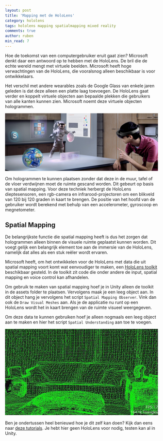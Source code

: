 ```yaml
---
layout: post
title: 'Mapping met de HoloLens'
category: hololens
tags: hololens mapping spatialmapping mixed reality 
comments: true
author: ruben
min_read: 7
---
```


Hoe de toekomst van een computergebruiker eruit gaat zien? Microsoft denkt daar een antwoord op te hebben met de HoloLens. De bril die de echte wereld mengt met virtuele beelden. Microsoft heeft hoge verwachtingen van de HoloLens, die vooralsnog alleen beschikbaar is voor ontwikkelaars. 

Het verschil met andere wearables zoals de Google Glass van enkele jaren geleden is dat deze alleen een platte laag toevoegen. De HoloLens gaat verder en koppelt virtuele objecten aan bepaalde plekken die gebruikers van alle kanten kunnen zien. Microsoft noemt deze virtuele objecten hologrammen. 

![HoloLens](/assets/hololens.jpg)

Om hologrammen te kunnen plaatsen zonder dat deze in de muur, tafel of de vloer verdwijnen moet de ruimte gescand worden. Dit gebeurt op basis van spatial mapping. Voor deze techniek herbergt de HoloLens dieptesensoren, een rgb-camera en infrarood-projectoren om een blikveld van 120 bij 120 graden in kaart te brengen. De positie van het hoofd van de gebruiker wordt berekend met behulp van een accelerometer, gyroscoop en megnetometer.

## Spatial Mapping
De belangrijkste functie die spatial mapping heeft is dus het zorgen dat hologrammen alleen binnen de visuele ruimte geplaatst kunnen worden. Dit voegt gelijk een belangrijk element toe aan de immersie van de HoloLens, namelijk dat alles als een stuk reëler wordt ervaren. 

Microsoft heeft, om het ontwikkelen voor de HoloLens met data die uit spatial mapping voort komt wat eenvoudiger te maken, een [HoloLens toolkit](https://github.com/Microsoft/HoloToolkit-Unity) beschikbaar gesteld. In de toolkit zit code die onder andere de input, spatial mapping en voice control kan afhandelen.

Om gebruik te maken van spatial mapping hoef je in Unity alleen de toolkit in de assets folder te plaatsen. Vervolgens maak je een leeg object aan. In dit object hang je vervolgens het script `Spatial Mapping Observer`. Vink dan ook de `Draw Visual Meshes` aan. Als je de applicatie nu runt op een HoloLens wordt het in kaart brengen van de ruimte visueel weergegeven.

Om deze data te kunnen gebruiken hoef je alleen nogmaals een leeg object aan te maken en hier het script `Spatial Understanding` aan toe te voegen. 

![HoloLens Spatial Mapping](/assets/hololens_spatial.jpg) 

Ben je ondertussen heel benieuwd hoe je dit zelf kan doen? Kijk dan eens naar [deze tutorials](http://www.cameronvetter.com/2016/10/25/hololens-tutorial-unity-3d-project-creation/). Je hebt hier geen HoloLens voor nodig, testen kan al in Unity.
